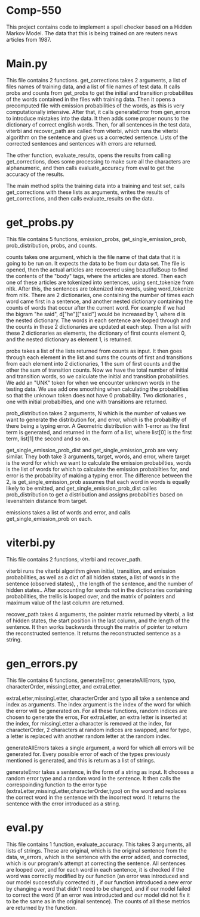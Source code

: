 # Comp-550
This project contains code to implement a spell checker based on a Hidden Markov Model. The data that this is being trained on are reuters news articles from 1987.
# Main.py
This file contains 2 functions. get_corrections takes 2 arguments, a list of files names of training data, and a list of file names of test data. It calls probs and counts from
get_probs to get the initial and transition probabilites of the words contained in the files with training data. Then it opens a precomputed file with emission probabilities of the 
words, as this is very computationally intensive. After that, it calls generateError from gen_errors to introduce mistakes into the data. It then adds some proper nouns to the dictionary
of correct english words. Then, for all sentences in the test data, viterbi and recover_path are called from viterbi, which runs the viterbi algorithm on the sentence and gives us a corrected 
sentence. Lists of the corrected sentences and sentences with errors are returned. 

The other function, evaluate_results, opens the results from calling get_corrections, does some processing to make sure all the characters are alphanumeric, and then calls evaluate_accuracy
from eval to get the accuracy of the results.

The main method splits the training data into a training and test set, calls get_corrections with these lists as arguments, writes the results of get_corrections, and then calls 
evaluate_results on the data.

# get_probs.py
This file contains 5 functions, emission_probs, get_single_emission_prob, prob_distribution, probs, and counts. 

counts takes one argument, which is the file name of that data that it is going to be run on. It expects the data to be from our data set. The file is opened, then the actual articles
are recovered using beautifulSoup to find the contents of the "body" tags, where the articles are stored. Then each one of these articles are tokenized into sentences, using sent_tokenize 
from nltk. After this, the sentences are tokenized into words, using word_tokenize from nltk. There are 2 dictionaries, one containing the number of times each word came first in a sentence, and another
nested dictionary containing the counts of words that occur after the current word. For example if we had the bigram "he said", d["he"]["said"] would be increased by 1, where d is the nested dictionary.
The words in each sentence are looped through and the counts in these 2 dictionaries are updated at each step. Then a list with these 2 dictionaries as elements, the dictionary of first counts element 0, and
the nested dictionary as element 1, is returned.

probs takes a list of the lists returned from counts as input. It then goes through each element in the list and sums the counts of first and transitions from each element into 2 dictionaries,
1 the sum of first counts and the other the sum of transition counts. Now we have the total number of initial and transition words, so we calculate the initial and transition probabilities. We add
an "UNK" token for when we encounter unknown words in the testing data. We use add one smoothing when calculating the probabilties so that the unknown token does not have 0 probability. Two dictionaries
, one with initial probabilties, and one with transitions are returned.

prob_distribution takes 2 arguments, N which is the number of values we want to generate the distribution for, and error, which is the probabiltiy of there being a typing error. 
A Geometric distribution with 1-error as the first term is generated, and returned in the form of a list, where list[0] is the first term, list[1] the second and so on.

get_single_emission_prob_dist and get_single_emission_prob are very similar. They both take 3 arguments, target, words, and error, where target is the word for which 
we want to calculate the emission probabilties, words is the list of words for which to calculate the emission probabilties for, and error is the probability of making a typing error.
The difference between the 2, is get_single_emission_prob assumes that each word in words is equally likely to be emitted, and get_single_emission_prob_dist calles prob_distribution to
get a distribution and assigns probabilties based on levenshtein distance from target.

emissions takes a list of words and error, and calls get_single_emission_prob on each.

# viterbi.py
This file contains 2 functions, viterbi and recover_path.

viterbi runs the viterbi algorithm given initial, transition, and emission probabilities, as well as a dict of all hidden states, a list of words in the sentence (observed states), 
, the length of the sentence, and the number of hidden states.. After accounting for words not in the dictionaries containing probabilities, the trellis is looped over, and the matrix of pointers
and maximum value of the last column are returned.

recover_path takes 4 arguments, the pointer matrix returned by viterbi, a list of hidden states, the start position in the last column, and the length of the sentence. It then works backwards through
the matrix of pointer to return the reconstructed sentence. It returns the reconstructed sentence as a string.

# gen_errors.py
This file contains 6 functions, generateError, generateAllErrors, typo, characterOrder, missingLetter, and extraLetter.

extraLetter,missingLetter, characterOrder and typo all take a sentence and index as arguments. The index argument is the index of the word for which the error will be generated on.
For all these functions, random indices are chosen to generate the erros, For extraLetter, an extra letter is inserted at the index, for missingLetter a character is removed at the index,
for characterOrder, 2 characters at random indices are swapped, and for typo, a letter is replaced with another random letter at the random index.

generateAllErrors takes a single argument, a word for which all errors will be generated for. Every possible error of each of the types previously mentioned is generated, and this is return as a list of strings. 

generateError takes a sentence, in the form of a string as input. It chooses a random error type and a random word in the sentence. It then calls the correspoinding function to the error type
(extraLetter,missingLetter,characterOrder,typo) on the word and replaces the correct word in the sentence with the incorrect word. It returns the sentence with the error introduced as a string.

# eval.py
This file contains 1 function, evaluate_accuracy. This takes 3 arguments, all lists of strings. These are original, which is the original sentence from the data, w_errors, which is the sentence with
the error added, and corrected, which is our program's attempt at correcting the sentence. All sentences are looped over, and for each word in each sentence, it is checked if the word was correctly modified
by our function (an error was introduced and our model successfully corrected it) , if our function introduced a new error by changing a word that didn't need to be changed, and if our model failed to correct the 
word (if an error was introducted and our model did not fix it to be the same as in the original sentence). The counts of all these metrics are returned by the function.

